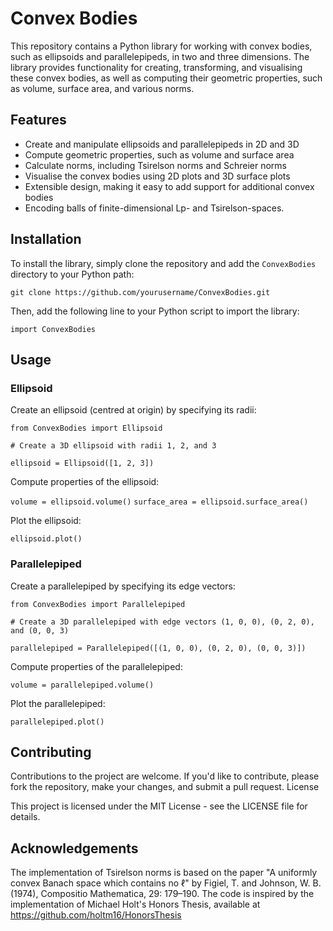 # Convex Bodies

This repository contains a Python library for working with convex bodies, such as ellipsoids and parallelepipeds, in two and three dimensions. The library provides functionality for creating, transforming, and visualising these convex bodies, as well as computing their geometric properties, such as volume, surface area, and various norms.

## Features

- Create and manipulate ellipsoids and parallelepipeds in 2D and 3D
- Compute geometric properties, such as volume and surface area
- Calculate norms, including Tsirelson norms and Schreier norms
- Visualise the convex bodies using 2D plots and 3D surface plots
- Extensible design, making it easy to add support for additional convex bodies
- Encoding balls of finite-dimensional Lp- and Tsirelson-spaces.

## Installation

To install the library, simply clone the repository and add the `ConvexBodies` directory to your Python path:

```git clone https://github.com/yourusername/ConvexBodies.git```


Then, add the following line to your Python script to import the library:

```import ConvexBodies```

## Usage
### Ellipsoid

Create an ellipsoid (centred at origin) by specifying its radii:

```from ConvexBodies import Ellipsoid```

```# Create a 3D ellipsoid with radii 1, 2, and 3```

```ellipsoid = Ellipsoid([1, 2, 3])```

Compute properties of the ellipsoid:

```volume = ellipsoid.volume()```
```surface_area = ellipsoid.surface_area()```

Plot the ellipsoid:

```ellipsoid.plot()```

### Parallelepiped

Create a parallelepiped by specifying its edge vectors:

```from ConvexBodies import Parallelepiped```

```# Create a 3D parallelepiped with edge vectors (1, 0, 0), (0, 2, 0), and (0, 0, 3)```

```parallelepiped = Parallelepiped([(1, 0, 0), (0, 2, 0), (0, 0, 3)])```

Compute properties of the parallelepiped:

```volume = parallelepiped.volume()```

Plot the parallelepiped:

```parallelepiped.plot()```

## Contributing

Contributions to the project are welcome. If you'd like to contribute, please fork the repository, make your changes, and submit a pull request.
License

This project is licensed under the MIT License - see the LICENSE file for details.

## Acknowledgements

The implementation of Tsirelson norms is based on the paper "A uniformly convex Banach space which contains no ℓ" by Figiel, T. and Johnson, W. B. (1974), Compositio Mathematica, 29: 179–190.
The code is inspired by the implementation of Michael Holt's Honors Thesis, available at https://github.com/holtm16/HonorsThesis


